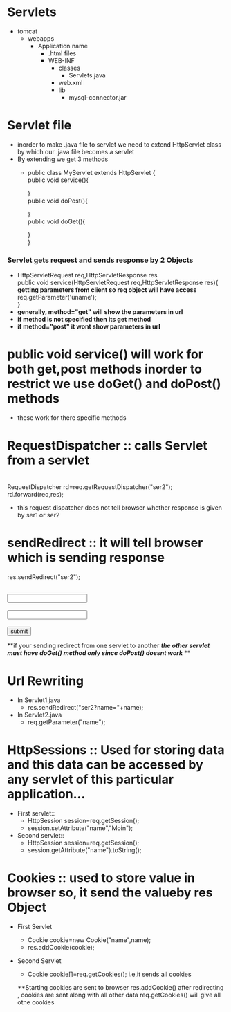 # Servlets
- tomcat
  - webapps
    - Application name
      - .html files
      - WEB-INF
        - classes
          - Servlets.java
        - web.xml
        - lib
          - mysql-connector.jar
# Servlet file
- inorder to make .java file to servlet we need to extend HttpServlet class by which our .java file becomes a servlet
- By extending we get 3 methods
  - public class MyServlet extends HttpServlet {<br>
    public void service(){<br>

    }<br>
    public void doPost(){<br>

    }<br>
    public void doGet(){<br>
        
    }<br>
}<br>
### Servlet gets request and sends response by 2 Objects
- HttpServletRequest req,HttpServletResponse res
<br> public void service(HttpServletRequest req,HttpServletResponse res){
<br> **getting parameters from client so req object will have access**
<br>req.getParameter('uname');
<br>}
- **generally, method="get" will show the parameters in url**
- **if method is not specified then its get method**
- **if method="post" it wont show parameters in url**
# public void service() will work for both get,post methods inorder to restrict we use doGet() and doPost() methods
- these work for there specific methods
# RequestDispatcher :: calls Servlet from a servlet
<br>RequestDispatcher rd=req.getRequestDispatcher("ser2");
<br>rd.forward(req,res);
- this request dispatcher does not tell browser whether response is given by ser1 or ser2
# sendRedirect :: it will tell browser which is sending response
res.sendRedirect("ser2");
<br>  <form action="abc" method="POST">
<br>        <input type="text" name="uname"><br>
<br>       <input type="password" name="pass"><br>
<br>     <input type="submit" value="submit">
 <br>   </form>
 **if your sending redirect from one servlet to another ***the other servlet must have doGet() method only since doPost() doesnt work*** **
# Url Rewriting
- In Servlet1.java
  - res.sendRedirect("ser2?name="+name);
- In Servlet2.java
  - req.getParameter("name");
# HttpSessions :: Used for storing data and this data can be accessed by any servlet of this particular application...
- First servlet::
  - HttpSession session=req.getSession();
  - session.setAttribute("name","Moin");
- Second servlet::
  - HttpSession session=req.getSession();
  - session.getAttribute("name").toString();
# Cookies :: used to store value in browser so, it send the valueby res Object
- First Servlet
  - Cookie cookie=new Cookie("name",name);<br>
  - res.addCookie(cookie);<br>
- Second Servlet
  - Cookie cookie[]=req.getCookies(); i.e,it sends all cookies
  
  
  **Starting cookies are sent to browser res.addCookie() after redirecting , cookies are sent along with all other data req.getCookies() will give all othe cookies
  
 
